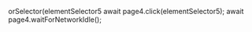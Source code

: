 orSelector(elementSelector5
                        await page4.click(elementSelector5);
                        await page4.waitForNetworkIdle();
